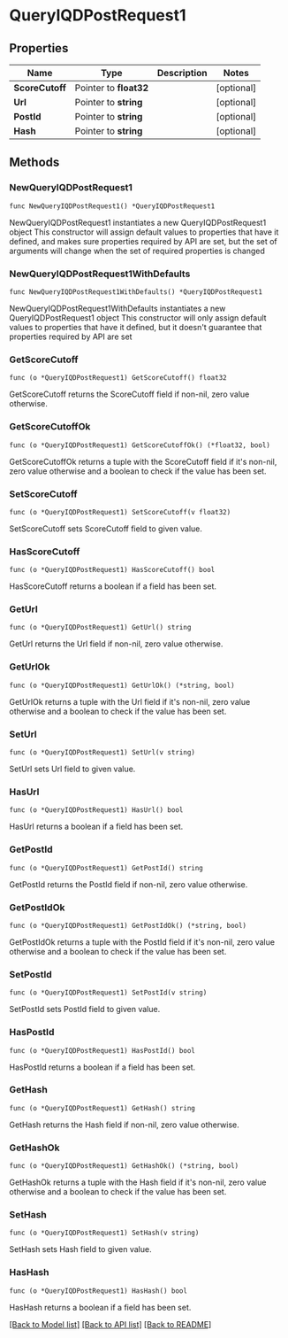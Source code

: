 # QueryIQDPostRequest1

## Properties

Name | Type | Description | Notes
------------ | ------------- | ------------- | -------------
**ScoreCutoff** | Pointer to **float32** |  | [optional] 
**Url** | Pointer to **string** |  | [optional] 
**PostId** | Pointer to **string** |  | [optional] 
**Hash** | Pointer to **string** |  | [optional] 

## Methods

### NewQueryIQDPostRequest1

`func NewQueryIQDPostRequest1() *QueryIQDPostRequest1`

NewQueryIQDPostRequest1 instantiates a new QueryIQDPostRequest1 object
This constructor will assign default values to properties that have it defined,
and makes sure properties required by API are set, but the set of arguments
will change when the set of required properties is changed

### NewQueryIQDPostRequest1WithDefaults

`func NewQueryIQDPostRequest1WithDefaults() *QueryIQDPostRequest1`

NewQueryIQDPostRequest1WithDefaults instantiates a new QueryIQDPostRequest1 object
This constructor will only assign default values to properties that have it defined,
but it doesn't guarantee that properties required by API are set

### GetScoreCutoff

`func (o *QueryIQDPostRequest1) GetScoreCutoff() float32`

GetScoreCutoff returns the ScoreCutoff field if non-nil, zero value otherwise.

### GetScoreCutoffOk

`func (o *QueryIQDPostRequest1) GetScoreCutoffOk() (*float32, bool)`

GetScoreCutoffOk returns a tuple with the ScoreCutoff field if it's non-nil, zero value otherwise
and a boolean to check if the value has been set.

### SetScoreCutoff

`func (o *QueryIQDPostRequest1) SetScoreCutoff(v float32)`

SetScoreCutoff sets ScoreCutoff field to given value.

### HasScoreCutoff

`func (o *QueryIQDPostRequest1) HasScoreCutoff() bool`

HasScoreCutoff returns a boolean if a field has been set.

### GetUrl

`func (o *QueryIQDPostRequest1) GetUrl() string`

GetUrl returns the Url field if non-nil, zero value otherwise.

### GetUrlOk

`func (o *QueryIQDPostRequest1) GetUrlOk() (*string, bool)`

GetUrlOk returns a tuple with the Url field if it's non-nil, zero value otherwise
and a boolean to check if the value has been set.

### SetUrl

`func (o *QueryIQDPostRequest1) SetUrl(v string)`

SetUrl sets Url field to given value.

### HasUrl

`func (o *QueryIQDPostRequest1) HasUrl() bool`

HasUrl returns a boolean if a field has been set.

### GetPostId

`func (o *QueryIQDPostRequest1) GetPostId() string`

GetPostId returns the PostId field if non-nil, zero value otherwise.

### GetPostIdOk

`func (o *QueryIQDPostRequest1) GetPostIdOk() (*string, bool)`

GetPostIdOk returns a tuple with the PostId field if it's non-nil, zero value otherwise
and a boolean to check if the value has been set.

### SetPostId

`func (o *QueryIQDPostRequest1) SetPostId(v string)`

SetPostId sets PostId field to given value.

### HasPostId

`func (o *QueryIQDPostRequest1) HasPostId() bool`

HasPostId returns a boolean if a field has been set.

### GetHash

`func (o *QueryIQDPostRequest1) GetHash() string`

GetHash returns the Hash field if non-nil, zero value otherwise.

### GetHashOk

`func (o *QueryIQDPostRequest1) GetHashOk() (*string, bool)`

GetHashOk returns a tuple with the Hash field if it's non-nil, zero value otherwise
and a boolean to check if the value has been set.

### SetHash

`func (o *QueryIQDPostRequest1) SetHash(v string)`

SetHash sets Hash field to given value.

### HasHash

`func (o *QueryIQDPostRequest1) HasHash() bool`

HasHash returns a boolean if a field has been set.


[[Back to Model list]](../README.md#documentation-for-models) [[Back to API list]](../README.md#documentation-for-api-endpoints) [[Back to README]](../README.md)


